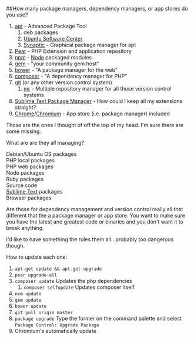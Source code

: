 ##How many package managers, dependency managers, or app stores do you use?

1. [apt](apt-get.org) - Advanced Package Tool
	1. deb packages
	1. [Ubuntu Software Center](apps.ubunut.com)
	1. [Synaptic](nongnu.org/synaptic) - Graphical package manager for apt
1. [Pear](pear.php.net) - PHP Extension and application repository
1. [npm](npmjs.org) - [Node](nodejs.org) packaged modules
1. [gem](rubygems.org) - "your community gem host"
1. [bower](bower.io) - "A package manager for the web"
1. [composer](getcomposer.org) - "A dependency manager for PHP"
1. [git](gitscm.com) (or any other version control system)
	1. [mr](myrepos.branchable.com) - Multiple repository manager for all those version control systems
1. [Sublime Text Package Manager](sublime.wbond.net) - How could I keep all my extensions straight?
1. [Chrome](google.com/chrome)/[Chromium](chromium.org) - App store (i.e. package manager) included

Those are the ones I thought of off the top of my head. I'm sure there are some missing.

What are are they all managing?
  
Debian/Ubuntu OS packages  
PHP local packages  
PHP web packages  
Node packages  
Ruby packages  
Source code  
[Sublime Text](sublimetext.com) packages  
Browser packages

Are those for dependency management and version control really all that different that the a package manager or app store. You want to make sure you have the latest and greatest code or binaries and you don't want it to break anything.

I'd like to have something the rules them all...probably too dangerous though.

How to update each one:

1. ```apt-get update && apt-get upgrade```
2. ```pear upgrade-all```
3. ```composer update``` Updates the php dependencies
    1. ```composer selfupdate``` Updates composer itself
4. ```nvm update```
5. ```gem update```
6. ```bower update```
7. ```git pull origin master```
8. ```package upgrade``` Type the former on the command palette and select ```Package Control: Upgrade Package```
9. Chromium's automatically update